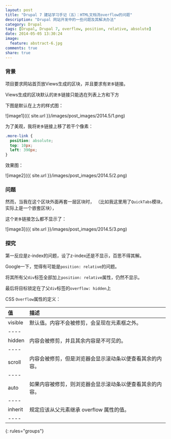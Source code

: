 ```yaml
---
layout: post
title: "Drupal 7 建站学习手记（五）：HTML文档流overflow的问题"
description: "Drupal 网站开发中的一些问题及其解决办法"
category: Drupal
tags: [Drupal, Drupal 7, overflow, position, relative, absolute]
date: 2014-05-05 13:30:24
image:
  feature: abstract-6.jpg
comments: true
share: true
---
```


### 背景

项目要求网站首页放Views生成的区块，并且要求有`更多`链接。

Views生成的区块默认的`更多`链接只能选在列表上方和下方

下图是默认在上方的样式图：

![image1]({{ site.url }}/images/post_images/2014.5/1.png)

为了美观，我将`更多`链接上移了若干个像素：

~~~css
.more-link {
  position: absolute;
  top: 10px;
  left: 390px;
}
~~~

效果图：

![image2]({{ site.url }}/images/post_images/2014.5/2.png)

### 问题

然而，当我在这个区块外面再套一层区块时，
（比如我这里用了`QuickTabs`模块，实际上是一个嵌套区块），

这个`更多`链接怎么都不显示了：

![image3]({{ site.url }}/images/post_images/2014.5/3.png)

### 探究

第一反应是z-index的问题，设了z-index还是不显示，百思不得其解。

Google一下，觉得有可能是`position: relative`的问题。

将其所有父`div`标签全部加上`position: relative`属性，仍然不显示。

最后将目标锁定在了父`div`标签的`overflow: hidden`上

CSS `Overflow`属性的定义：

| 值      |   描述                                                         |
|:--------|:---------------------------------------------------------------|
| visible |   默认值。内容不会被修剪，会呈现在元素框之外。                 |
|----
| hidden  |   内容会被修剪，并且其余内容是不可见的。                       |
|----
| scroll  |   内容会被修剪，但是浏览器会显示滚动条以便查看其余的内容。     |
|----
| auto    |   如果内容被修剪，则浏览器会显示滚动条以便查看其余的内容。     |
|----
| inherit |   规定应该从父元素继承 overflow 属性的值。                     |
|----
{: rules="groups"}

